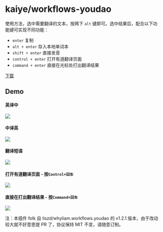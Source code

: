 # kaiye/workflows-youdao

使用方法，选中需要翻译的文本，按两下 `alt` 键即可。选中结果后，配合以下功能键可实现不同功能：

* `enter` 复制
* `alt + enter` 存入本地单词本
* `shift + enter` 直接发音
* `control + enter` 打开有道翻译页面
* `command + enter` 直接在光标处打出翻译结果

[下载](https://github.com/kaiye/workflows-youdao/blob/master/whyliam.workflows.youdao.alfredworkflow?raw=true)

## Demo

#### 英译中

![](http://ww2.sinaimg.cn/large/48910e01gw1erucr05z85g213p0kbqhn.gif)

#### 中译英

![](http://ww2.sinaimg.cn/large/48910e01gw1erucrd5tnmg213p0kbk6q.gif)

#### 翻译短语

![](http://ww2.sinaimg.cn/large/48910e01gw1erucrvb9a8g213p0kbqhn.gif)

#### 打开有道翻译页面 - 按`Control+回车`

![](http://ww4.sinaimg.cn/large/48910e01gw1erucsmvtkgg213l0kaqq2.gif)

#### 直接在打出翻译结果 - 按`Command+回车`

![](http://ww3.sinaimg.cn/large/48910e01gw1eructbvt9rg213p0jh0wi.gif)

注：本插件 folk 自 liszd/whyliam.workflows.youdao 的 v1.2.1 版本，由于改动较大就不好意思提 PR 了，协议保持 MIT 不变，请随意订制。
